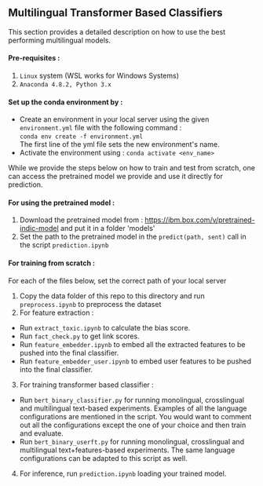 ## Multilingual Transformer Based Classifiers

This section provides a detailed description on how to use the best performing multilingual models. 

#### Pre-requisites :
1. `Linux` system (WSL works for Windows Systems)
2. `Anaconda 4.8.2, Python 3.x`

#### Set up the conda environment by :
-  Create an environment in your local server using the given `environment.yml` file with the following command :  
`conda env create -f environment.yml`  
The first line of the yml file sets the new environment's name.
-  Activate the environment using :
`conda activate <env_name>`

While we provide the steps below on how to train and test from scratch, one can access the pretrained model we provide and use it directly for prediction.

#### For using the pretrained model : 

1. Download the pretrained model from : https://ibm.box.com/v/pretrained-indic-model and put it in a folder 'models'
2. Set the path to the pretrained model in the `predict(path, sent)` call in the script `prediction.ipynb`

#### For training from scratch :
For each of the files below, set the correct path of your local server

1. Copy the data folder of this repo to this directory and run `preprocess.ipynb` to preprocess the dataset
2. For feature extraction :
- Run `extract_toxic.ipynb` to calculate the bias  score.
- Run `fact_check.py` to get link scores.
- Run `feature_embedder.ipynb` to embed all the extracted features to be pushed into the final classifier.
- Run `feature_embedder_user.ipynb` to embed user features to be pushed into the final classifier.
3. For training transformer based classifier :
- Run `bert_binary_classifier.py` for running monolingual, crosslingual and multilingual text-based experiments. Examples of all the language configurations are mentioned in the script. You would want to comment out all the configurations except the one of your choice and then train and evaluate.
- Run `bert_binary_userft.py` for running monolingual, crosslingual and multilingual text+features-based experiments. The same language configurations can be adapted to this script as well.
4. For inference, run `prediction.ipynb` loading your trained model.




